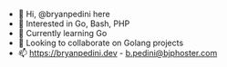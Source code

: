 - 👋 Hi, @bryanpedini here
- 👀 Interested in Go, Bash, PHP
- 🌱 Currently learning Go
- 💞️ Looking to collaborate on Golang projects
- 📫 https://bryanpedini.dev - b.pedini@bjphoster.com
